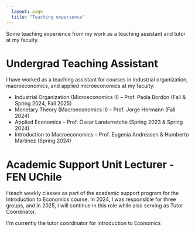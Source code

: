 ```yaml
---
  layout: page
  title: "Teaching experience"
---
```


Some teaching experience from my work as a teaching assistant and tutor at my faculty. 
# Undergrad Teaching Assistant
I have worked as a teaching assistant for courses in industrial organization, macroeconomics, and applied microeconomics at my faculty.
- Industrial Organization (Microeconomics II) – Prof. Paola Bordón (Fall & Spring 2024, Fall 2025)
- Monetary Theory (Macroeconomics II) – Prof. Jorge Hermann (Fall 2024)
- Applied Economics – Prof. Óscar Landerretche (Spring 2023 & Spring 2024)
- Introduction to Macroeconomics – Prof. Eugenia Andreasen & Humberto Martínez (Spring 2024)

# Academic Support Unit Lecturer - FEN UChile
I teach weekly classes as part of the academic support program for the Introduction to Economics course. In 2024, I was responsible for three groups, and in 2025, I will continue in this role while also serving as Tutor Coordinator.

I'm currently the tutor coordinator for Introduction to Economics
